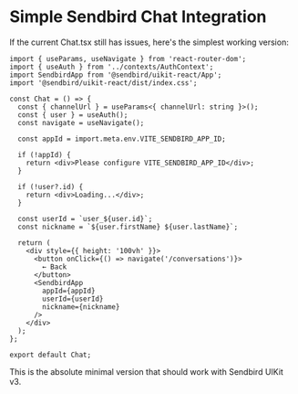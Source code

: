 # Simple Sendbird Chat Integration

If the current Chat.tsx still has issues, here's the simplest working version:

```tsx
import { useParams, useNavigate } from 'react-router-dom';
import { useAuth } from '../contexts/AuthContext';
import SendbirdApp from '@sendbird/uikit-react/App';
import '@sendbird/uikit-react/dist/index.css';

const Chat = () => {
  const { channelUrl } = useParams<{ channelUrl: string }>();
  const { user } = useAuth();
  const navigate = useNavigate();

  const appId = import.meta.env.VITE_SENDBIRD_APP_ID;

  if (!appId) {
    return <div>Please configure VITE_SENDBIRD_APP_ID</div>;
  }

  if (!user?.id) {
    return <div>Loading...</div>;
  }

  const userId = `user_${user.id}`;
  const nickname = `${user.firstName} ${user.lastName}`;

  return (
    <div style={{ height: '100vh' }}>
      <button onClick={() => navigate('/conversations')}>
        ← Back
      </button>
      <SendbirdApp
        appId={appId}
        userId={userId}
        nickname={nickname}
      />
    </div>
  );
};

export default Chat;
```

This is the absolute minimal version that should work with Sendbird UIKit v3.
